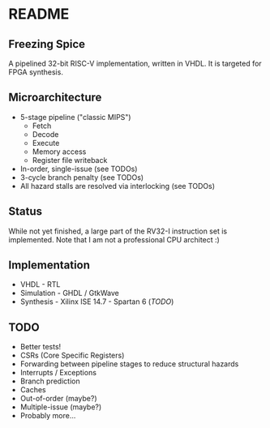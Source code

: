 README
======

Freezing Spice
--------------
A pipelined 32-bit RISC-V implementation, written in VHDL.  It is targeted for FPGA synthesis.

Microarchitecture
-----------------
+ 5-stage pipeline ("classic MIPS")
  + Fetch
  + Decode
  + Execute
  + Memory access
  + Register file writeback
+ In-order, single-issue (see TODOs)
+ 3-cycle branch penalty (see TODOs)
+ All hazard stalls are resolved via interlocking (see TODOs)

Status
------
While not yet finished, a large part of the RV32-I instruction set is implemented.  Note that I am not a professional CPU architect :)

Implementation
--------------
+ VHDL - RTL
+ Simulation - GHDL / GtkWave
+ Synthesis - Xilinx ISE 14.7 - Spartan 6 (*TODO*)

TODO
----
+ Better tests!
+ CSRs (Core Specific Registers)
+ Forwarding between pipeline stages to reduce structural hazards
+ Interrupts / Exceptions
+ Branch prediction
+ Caches
+ Out-of-order (maybe?)
+ Multiple-issue (maybe?)
+ Probably more...
